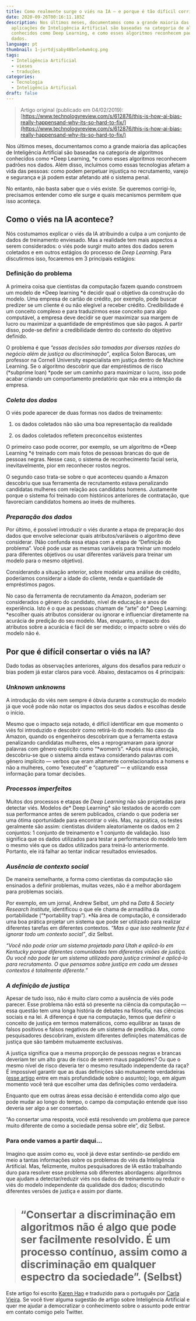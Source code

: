 ```yaml
---
title: Como realmente surge o viés na IA — e porque é tão difícil corrigi-lo
date: 2020-09-26T00:16:11.185Z
description: Nos últimos meses, documentamos como a grande maioria das
  aplicações de Inteligência Artificial são baseadas na categoria de algoritmos
  conhecidos como Deep Learning, e como esses algoritmos reconhecem padrões nos
  dados.
language: pt
thumbnail: 1-jurtdjsaby48bnle4wm4cg.png
tags:
  - Inteligência Artificial
  - vieses
  - traduções
categories:
  - Tecnologia
  - Inteligência Artificial
draft: false
---
```

> Artigo original (publicado em 04/02/2019): [https://www.technologyreview.com/s/612876/this-is-how-ai-bias-really-happensand-why-its-so-hard-to-fix/](https://www.technologyreview.com/s/612876/this-is-how-ai-bias-really-happensand-why-its-so-hard-to-fix/)

Nos últimos meses, documentamos como a grande maioria das aplicações de Inteligência Artificial são baseadas na categoria de algoritmos conhecidos como *Deep Learning, *e como esses algoritmos reconhecem padrões nos dados. Além disso, incluímos como essas tecnologias afetam a vida das pessoas: como podem perpetuar injustiça no recrutamento, varejo e segurança e já podem estar afetando até o sistema penal.

No entanto, não basta saber que o viés existe. Se queremos corrigi-lo, precisamos entender como ele surge e quais mecanismos permitem que isso aconteça.

## Como o viés na IA acontece?

Nós costumamos explicar o viés da IA atribuindo a culpa a um conjunto de dados de treinamento enviesado. Mas a realidade tem mais aspectos a serem considerados: o viés pode surgir muito antes dos dados serem coletados e em outros estágios do processo de *Deep Learning*. Para discutirmos isso, focaremos em 3 principais estágios:

### Definição do problema

A primeira coisa que cientistas da computação fazem quando constroem um modelo de *Deep learning *é decidir qual o objetivo da construção do modelo. Uma empresa de cartão de crédito, por exemplo, pode buscar predizer se um cliente é ou não elegível a receber crédito. Credibilidade é um conceito complexo e para traduzirmos esse conceito para algo computável, a empresa deve decidir se quer maximizar sua margem de lucro ou maximizar a quantidade de empréstimos que são pagos. A partir disso, pode-se definir a credibilidade dentro do contexto do objetivo definido.

O problema é que *“essas decisões são tomadas por diversas razões do negócio além de justiça ou discriminação”*, explica Solon Barocas, um professor na Cornell University especialista em justiça dentro de Machine Learning. Se o algoritmo descobrir que dar empréstimos de risco (*subprime loan) *pode ser um caminho para maximizar o lucro, isso pode acabar criando um comportamento predatório que não era a intenção da empresa.

### ***Coleta dos dados***

O viés pode aparecer de duas formas nos dados de treinamento:

1. os dados coletados não são uma boa representação da realidade

1. os dados coletados refletem preconceitos existentes

O primeiro caso pode ocorrer, por exemplo, se um algoritmo de *Deep Learning *é treinado com mais fotos de pessoas brancas do que de pessoas negras. Nesse caso, o sistema de reconhecimento facial seria, inevitavelmente, pior em reconhecer rostos negros.

O segundo caso trata-se sobre o que aconteceu quando a Amazon descobriu que sua ferramenta de recrutamento estava penalizando candidatas mulheres com relação aos candidatos homens. Justamente porque o sistema foi treinado com históricos anteriores de contratação, que favoreciam candidatos homens ao invés de mulheres.

### ***Preparação dos dados***

Por último, é possível introduzir o viés durante a etapa de preparação dos dados que envolve selecionar quais atributos/variáveis o algoritmo deve considerar. (Não confunda essa etapa com a etapa de “Definição do problema”. Você pode usar as mesmas variáveis para treinar um modelo para diferentes objetivos ou usar diferentes variáveis para treinar um modelo para o mesmo objetivo).

Considerando a situação anterior, sobre modelar uma análise de crédito, poderíamos considerar a idade do cliente, renda e quantidade de empréstimos pagos.

No caso da ferramenta de recrutamento da Amazon, poderiam ser considerados o gênero do candidato, nível de educação e anos de experiência. Isto é o que as pessoas chamam de “arte” do* Deep Learning: *escolher quais atributos considerar ou ignorar e influenciar diretamente na acurácia de predição do seu modelo. Mas, enquanto, o impacto dos atributos sobre a acurácia é fácil de ser medido; o impacto sobre o viés do modelo não é.

## Por que é difícil consertar o viés na IA?

Dado todas as observações anteriores, alguns dos desafios para reduzir o bias podem já estar claros para você. Abaixo, destacamos os 4 principais:

### ***Unknown unknowns***

A introdução do viés nem sempre é óbvia durante a construção do modelo já que você pode não notar os impactos dos seus dados e escolhas desde o início.

Mesmo que o impacto seja notado, é difícil identificar em que momento o viés foi introduzido e descobrir como retirá-lo do modelo. No caso da Amazon, quando os engenheiros descobriram que a ferramenta estava penalizando candidatas mulheres, eles a reprogramaram para ignorar palavras com gênero explícito como “*women’s”. *Após essa alteração, descobriu-se que o sistema ainda estava considerando palavras com gênero implícito — verbos que eram altamente correlacionados a homens e não a mulheres, como “executed” e “captured” — e utilizando essa informação para tomar decisões.

### ***Processos imperfeitos***

Muitos dos processos e etapas de *Deep Learning* não são projetadas para detectar viés. Modelos de* Deep Learning* são testados de acordo com sua performance antes de serem publicados, criando o que poderia ser uma ótima oportunidade para encontrar o viés. Mas, na prática, os testes geralmente são assim: cientistas dividem aleatoriamente os dados em 2 conjuntos: 1 conjunto de treinamento e 1 conjunto de validação. Isso significa que os dados utilizados para testar a performance do modelo tem o mesmo viés que os dados utilizados para treiná-lo anteriormente. Portanto, ele irá falhar ao tentar indicar resultados enviesados.

### ***Ausência de contexto social***

De maneira semelhante, a forma como cientistas da computação são ensinados a definir problemas, muitas vezes, não é a melhor abordagem para problemas sociais.

Por exemplo, em um jornal, Andrew Selbst, um phd na *Data & Society Research Institute*, identificou o que ele chama de armadilha da portabilidade (“*portability trap”). *Na área de computação, é considerado uma boa prática projetar um sistema que pode ser utilizado para realizar diferentes tarefas em diferentes contextos. *“Mas o que isso realmente faz é ignorar todo um contexto social”*, diz Selbst.

*“Você não pode criar um sistema projetado para Utah e aplicá-lo em Kentucky porque diferentes comunidades tem diferentes visões de justiça. Ou você não pode ter um sistema utilizado para justiça criminal e aplicá-lo para recrutamento. O que pensamos sobre justiça em cada um desses contextos é totalmente diferente.”*

### ***A definição de justiça***

Apesar de tudo isso, não é muito claro como a ausência de viés pode parecer. Esse problema não está só presente na ciência da computação — essa questão tem uma longa história de debates na filosofia, nas ciências sociais e na lei. A diferença é que na computação, temos que definir o conceito de justiça em termos matemáticos, como equilibrar as taxas de falsos positivos e falsos negativos de um sistema de predição. Mas, como pesquisadores descobriram, existem diferentes definições matemáticas de justiça que são também mutuamente exclusivas.

A justiça significa que a mesma proporção de pessoas negras e brancas deveriam ter um alto grau de risco de serem maus pagadores? Ou que o mesmo nível de risco deveria ter o mesmo resultado independente da raça? É impossível garantir que as duas definições são mutuamente verdadeiras ([esse artigo](https://www.washingtonpost.com/news/monkey-cage/wp/2016/10/17/can-an-algorithm-be-racist-our-analysis-is-more-cautious-than-propublicas/?utm_term=.2276d78de3c1&noredirect=on) entre em mais profundidade sobre o assunto); logo, em algum momento você terá que escolher uma das definições como verdadeira.

Enquanto que em outras áreas essa decisão é entendida como algo que pode mudar ao longo do tempo, o campo da computação entende que isso deveria ser algo a ser consertado.

“Ao consertar uma resposta, você está resolvendo um problema que parece muito diferente de como a sociedade pensa sobre ele”, diz Selbst.

### Para onde vamos a partir daqui…

Imagino que assim como eu, você já deve estar sentindo-se perdido em meio a tantas informações sobre os problemas do viés da Inteligência Artificial. Mas, felizmente, muitos pesquisadores de IA estão trabalhando duro para resolver esse problema sob diferentes abordagens: algoritmos que ajudam a detectar/reduzir viés nos dados de treinamento ou reduzir o viés do modelo independente da qualidade dos dados; discutindo diferentes versões de justiça e assim por diante.
> # “Consertar a discriminação em algoritmos não é algo que pode ser facilmente resolvido. É um processo contínuo, assim como a discriminação em qualquer espectro da sociedade”. (Selbst)

Este artigo foi escrito [Karen Hao](https://www.technologyreview.com/profile/karen-hao/) e traduzido para o português por [Carla Vieira](https://twitter.com/carlaprvieira). Se você tiver alguma sugestão de artigo sobre Inteligência Artificial e quer me ajudar a democratizar o conhecimento sobre o assunto pode entrar em contato comigo pelo Twitter.